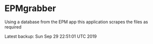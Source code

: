 # EPMgrabber
Using a database from the EPM app this application scrapes the files as required


Latest backup: Sun Sep 29 22:51:01 UTC 2019
